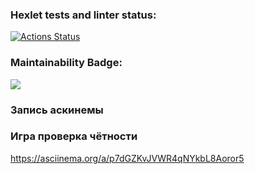 ### Hexlet tests and linter status:
[![Actions Status](https://github.com/Roman-AFCode/python-project-49/workflows/hexlet-check/badge.svg)](https://github.com/Roman-AFCode/python-project-49/actions)

### Maintainability Badge:
<a href="https://codeclimate.com/github/Roman-AFCode/python-project-49/maintainability"><img
src="https://api.codeclimate.com/v1/badges/05d8e8d17fd939dcb151/maintainability"
/></a>

### Запись аскинемы
### Игра проверка чётности
https://asciinema.org/a/p7dGZKvJVWR4qNYkbL8Aoror5
